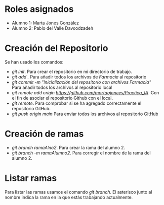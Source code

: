 # Roles asignados
- Alumno 1: Marta Jones González
- Alumno 2: Pablo del Valle Davoodzadeh

# Creación del Repositorio
Se han usado los comandos:
- _git init_. Para crear el repositorio en mi directorio de trabajo.
- _git add ._ Para añadir todos los archivos de _Farmacia_ al repositorio
- _git commit -m "Inicialización del repositorio con archivos Farmacia"_ Para añadir todos los archivos al repositorio local
- _git remote add origin https://github.com/martaajonees/Practica_IA_. Con el fin de asociar el repositorio Github con el local.
- _git remote_. Para comprobar si se ha agregado correctamente el repositorio GitHub.
- _git push origin main_ Para enviar todos los archivos al repositorio GitHub
  
# Creación de ramas
- _git branch ramaAlno2_. Para crear la rama del alumno 2.
- _git branch -m ramaAlumno2_. Para corregir el nombre de la rama del alumno 2.

# Listar ramas
Para listar las ramas usamos el comando _git branch_. El asterisco junto al nombre indica la rama en la que estás trabajando actualmente.
